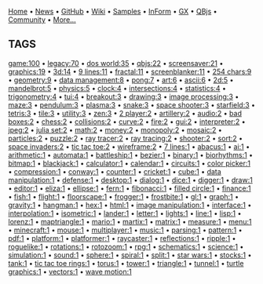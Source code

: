 [Home](https://qb64.com) • [News](../news.md) • [GitHub](https://github.com/QB64Official/qb64) • [Wiki](https://github.com/QB64Official/qb64/wiki) • [Samples](../samples.md) • [InForm](../inform.md) • [GX](../gx.md) • [QBjs](../qbjs.md) • [Community](../community.md) • [More...](../more.md)

## TAGS

[game:100](game.md) • [legacy:70](legacy.md) • [dos world:35](dos-world.md) • [qbjs:22](qbjs.md) • [screensaver:21](screensaver.md) • [graphics:19](graphics.md) • [3d:14](3d.md) • [9 lines:11](9-lines.md) • [fractal:11](fractal.md) • [screenblanker:11](screenblanker.md) • [254 chars:9](254-chars.md) • [geometry:9](geometry.md) • [data management:8](data-management.md) • [pong:7](pong.md) • [art:6](art.md) • [ascii:6](ascii.md) • [2d:5](2d.md) • [mandelbrot:5](mandelbrot.md) • [physics:5](physics.md) • [clock:4](clock.md) • [intersections:4](intersections.md) • [statistics:4](statistics.md) • [trigonometry:4](trigonometry.md) • [tui:4](tui.md) • [breakout:3](breakout.md) • [drawing:3](drawing.md) • [image processing:3](image-processing.md) • [maze:3](maze.md) • [pendulum:3](pendulum.md) • [plasma:3](plasma.md) • [snake:3](snake.md) • [space shooter:3](space-shooter.md) • [starfield:3](starfield.md) • [tetris:3](tetris.md) • [tile:3](tile.md) • [utility:3](utility.md) • [zen:3](zen.md) • [2 player:2](2-player.md) • [artillery:2](artillery.md) • [audio:2](audio.md) • [bad boxes:2](bad-boxes.md) • [chess:2](chess.md) • [collisions:2](collisions.md) • [curve:2](curve.md) • [fire:2](fire.md) • [gui:2](gui.md) • [interpreter:2](interpreter.md) • [jpeg:2](jpeg.md) • [julia set:2](julia-set.md) • [math:2](math.md) • [money:2](money.md) • [monopoly:2](monopoly.md) • [mosaic:2](mosaic.md) • [particles:2](particles.md) • [puzzle:2](puzzle.md) • [ray tracer:2](ray-tracer.md) • [ray tracing:2](ray-tracing.md) • [shooter:2](shooter.md) • [sort:2](sort.md) • [space invaders:2](space-invaders.md) • [tic tac toe:2](tic-tac-toe.md) • [wireframe:2](wireframe.md) • [7 lines:1](7-lines.md) • [abacus:1](abacus.md) • [ai:1](ai.md) • [arithmetic:1](arithmetic.md) • [automata:1](automata.md) • [battleship:1](battleship.md) • [bezier:1](bezier.md) • [binary:1](binary.md) • [biorhythms:1](biorhythms.md) • [bitmap:1](bitmap.md) • [blackjack:1](blackjack.md) • [calculator:1](calculator.md) • [calendar:1](calendar.md) • [circuits:1](circuits.md) • [color picker:1](color-picker.md) • [compression:1](compression.md) • [conway:1](conway.md) • [counter:1](counter.md) • [cricket:1](cricket.md) • [cube:1](cube.md) • [data manipulation:1](data-manipulation.md) • [defense:1](defense.md) • [desktop:1](desktop.md) • [dialog:1](dialog.md) • [dice:1](dice.md) • [digger:1](digger.md) • [draw:1](draw.md) • [editor:1](editor.md) • [eliza:1](eliza.md) • [ellipse:1](ellipse.md) • [fern:1](fern.md) • [fibonacci:1](fibonacci.md) • [filled circle:1](filled-circle.md) • [finance:1](finance.md) • [fish:1](fish.md) • [flight:1](flight.md) • [floorscape:1](floorscape.md) • [frogger:1](frogger.md) • [frostbite:1](frostbite.md) • [gl:1](gl.md) • [graph:1](graph.md) • [gravity:1](gravity.md) • [hangman:1](hangman.md) • [hex:1](hex.md) • [html:1](html.md) • [image manipulation:1](image-manipulation.md) • [interface:1](interface.md) • [interpolation:1](interpolation.md) • [isometric:1](isometric.md) • [lander:1](lander.md) • [letter:1](letter.md) • [lights:1](lights.md) • [line:1](line.md) • [lisp:1](lisp.md) • [lorenz:1](lorenz.md) • [maptriangle:1](maptriangle.md) • [mario:1](mario.md) • [martix:1](martix.md) • [matrix:1](matrix.md) • [measure:1](measure.md) • [menu:1](menu.md) • [minecraft:1](minecraft.md) • [mouse:1](mouse.md) • [multiplayer:1](multiplayer.md) • [music:1](music.md) • [parsing:1](parsing.md) • [pattern:1](pattern.md) • [pdf:1](pdf.md) • [platform:1](platform.md) • [platformer:1](platformer.md) • [raycaster:1](raycaster.md) • [reflections:1](reflections.md) • [ripple:1](ripple.md) • [roguelike:1](roguelike.md) • [rotations:1](rotations.md) • [rotozoom:1](rotozoom.md) • [rpg:1](rpg.md) • [schematics:1](schematics.md) • [science:1](science.md) • [simulation:1](simulation.md) • [sound:1](sound.md) • [sphere:1](sphere.md) • [spiral:1](spiral.md) • [split:1](split.md) • [star wars:1](star-wars.md) • [stocks:1](stocks.md) • [tank:1](tank.md) • [tic tac toe rings:1](tic-tac-toe-rings.md) • [torus:1](torus.md) • [tower:1](tower.md) • [triangle:1](triangle.md) • [tunnel:1](tunnel.md) • [turtle graphics:1](turtle-graphics.md) • [vectors:1](vectors.md) • [wave motion:1](wave-motion.md)